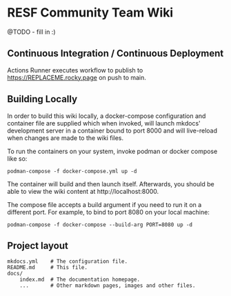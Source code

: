# RESF Community Team Wiki

@TODO - fill in :)

## Continuous Integration / Continuous Deployment

Actions Runner executes workflow to publish to https://REPLACEME.rocky.page on push to main.

## Building Locally

In order to build this wiki locally, a docker-compose configuration and container file are supplied which when invoked, will launch mkdocs' development server in a container bound to port 8000 and will live-reload when changes are made to the wiki files.

To run the containers on your system, invoke podman or docker compose like so:

```
podman-compose -f docker-compose.yml up -d
```

The container will build and then launch itself. Afterwards, you should be able to view the wiki content at http://localhost:8000. 

The compose file accepts a build argument if you need to run it on a different port. For example, to bind to port 8080 on your local machine:

```
podman-compose -f docker-compose --build-arg PORT=8080 up -d
```

## Project layout

    mkdocs.yml    # The configuration file.
    README.md     # This file.
    docs/
        index.md  # The documentation homepage.
        ...       # Other markdown pages, images and other files.
